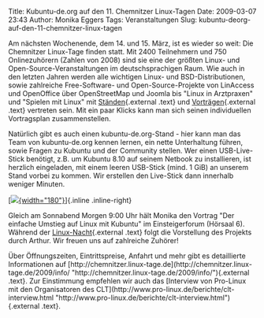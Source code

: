 Title: Kubuntu-de.org auf den 11. Chemnitzer Linux-Tagen
Date: 2009-03-07 23:43
Author: Monika Eggers
Tags: Veranstaltungen
Slug: kubuntu-deorg-auf-den-11-chemnitzer-linux-tagen

Am nächsten Wochenende, dem 14. und 15. März, ist es wieder so weit: Die
Chemnitzer Linux-Tage finden statt. Mit 2400 Teilnehmern und 750
Onlinezuhörern (Zahlen von 2008) sind sie eine der größten Linux- und
Open-Source-Veranstaltungen im deutschsprachigen Raum. Wie auch in den
letzten Jahren werden alle wichtigen Linux- und BSD-Distributionen,
sowie zahlreiche Free-Software- und Open-Source-Projekte von LinAccess
und OpenOffice über OpenStreetMap und Joomla bis "Linux in Arztpraxen"
und "Spielen mit Linux" mit
[Ständen](http://chemnitzer.linux-tage.de/2009/live/plan.html "http://chemnitzer.linux-tage.de/2009/live/plan.html"){.external
.text} und
[Vorträgen](http://chemnitzer.linux-tage.de/2009/vortraege/plan.html "http://chemnitzer.linux-tage.de/2009/vortraege/plan.html"){.external
.text} vertreten sein. Mit ein paar Klicks kann man sich seinen
individuellen Vortragsplan zusammenstellen.

</p>
Natürlich gibt es auch einen kubuntu-de.org-Stand - hier kann man das
Team von kubuntu-de.org kennen lernen, ein nette Unterhaltung führen,
sowie Fragen zu Kubuntu und der Community stellen. Wer einen
USB-Live-Stick benötigt, z.B. um Kubuntu 8.10 auf seinem Netbook zu
installieren, ist herzlich eingeladen, mit einem leeren USB-Stick (mind.
1 GiB) an unserem Stand vorbei zu kommen. Wir erstellen den Live-Stick
dann innerhalb weniger Minuten.

</p>
<!--break--><!--break-->

[[![](http://www.kubuntu-de.org/files/bilder/65_0.jpg){width="180"}](http://www.kubuntu-de.org/files/bilder/65_0.jpg)]{.inline
.inline-right}  

Gleich am Sonnabend Morgen 9:00 Uhr hält Monika den Vortrag "Der
einfache Umstieg auf Linux mit Kubuntu" im Einsteigerforum (Hörsaal 6).
Während der
[Linux-Nacht](http://chemnitzer.linux-tage.de/2009/service/linux-nacht.html "http://chemnitzer.linux-tage.de/2009/service/linux-nacht.html"){.external
.text} folgt die Vorstellung des Projekts durch Arthur. Wir freuen uns
auf zahlreiche Zuhörer!

</p>
Über Öffnungszeiten, Eintrittspreise, Anfahrt und mehr gibt es
detaillierte Informationen auf
[http://chemnitzer.linux-tage.de](http://chemnitzer.linux-tage.de/2009/info/ "http://chemnitzer.linux-tage.de/2009/info/"){.external
.text}. Zur Einstimmung empfehlen wir auch das [Interview von Pro-Linux
mit den Organisatoren des
CLT](http://www.pro-linux.de/berichte/clt-interview.html "http://www.pro-linux.de/berichte/clt-interview.html"){.external
.text}.

</p>

